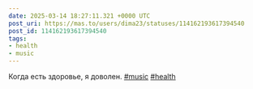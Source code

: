 ```yaml
---
date: 2025-03-14 18:27:11.321 +0000 UTC
post_uri: https://mas.to/users/dima23/statuses/114162193617394540
post_id: 114162193617394540
tags:
- health
- music
---
```

Когда есть здоровье, я доволен. [#music](https://mas.to/tags/music) [#health](https://mas.to/tags/health)



